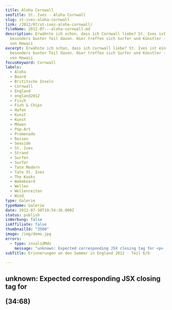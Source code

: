 ```yaml
---
title: Aloha Cornwall
seoTitle: St. Ives - Aloha Cornwall
slug: st-ives-aloha-cornwall
link: /2012/07/st-ives-aloha-cornwall/
fileName: 2012-07---aloha-cornwall.md
description: Erwähnte ich schon, dass ich Cornwall liebe? St. Ives ist ein ganz
  besonders bunter Teil davon. Hier treffen sich Surfer und Künstler - ein Hauch
  von Hawaii
excerpt: Erwähnte ich schon, dass ich Cornwall liebe? St. Ives ist ein ganz
  besonders bunter Teil davon. Hier treffen sich Surfer und Künstler - ein Hauch
  von Hawaii
focusKeyword: Cornwall
labels:
  - Aloha
  - Board
  - Brititsche Inseln
  - Cornwall
  - England
  - england2012
  - Fisch
  - Fish & Chips
  - Hafen
  - Kunst
  - Kunst
  - Möwen
  - Pop-Art
  - Promenade
  - Reisen
  - Seaside
  - St. Ives
  - Strand
  - Surfen
  - Surfer
  - Tate Modern
  - Tate St. Ives
  - The Kooks
  - Wakeboard
  - Wellen
  - Wellenreiten
  - Wind
type: Galerie
typeName: Galerie
date: 2012-07-30T19:54:36.000Z
status: publish
isWerbung: false
isAffiliate: false
thumbnailId: "3508"
image: /img/demo.jpg
errors:
  - type: invalidMdx
    message: "unknown: Expected corresponding JSX closing tag for <p> (34:68)"
subTitle: Erinnerungen an den Sommer in England 2012 - Teil 6/9
  
---
```


## unknown: Expected corresponding JSX closing tag for <p> (34:68)

<!--
[gallery link="none" type="rectangular"
ids="3510,3509,3508,3507,3506,3505,3504,3503,3502,3501,3497,3496,3495,3494,3493,3492,3491,3490,3489"]

Hier geht's zu _ [Teil 7/9](/2012/08/eden-project-2/) _ der Galerie "England
2012"

## England 2012 Wegweiser1. [Sonne im Hafen](http://wp.me/p533wO-Ry)

1.  [Der Kater und der Leuchtturm](/2012/08/der-kater-und-der-leuchtturm/)
1.  [Glastonbury](/2012/07/glastonbury/)
1.  [Isle Of Wight Festival](/2012/07/isle-of-wight-festival-2012/)
1.  [Schnappschuss](/2012/07/schnappschuss/)
1.  [Aloha Cornwall](/2012/07/aloa-cornwall/)
1.  [Eden Project](/2012/08/eden-project-2/)
1.  [Fabelwesen](/2012/08/fabelwesen/)
1.  [Schneeweißchen und Rosenrot](/2012/08/schneeweis-und-rosenrot/)## Song zu
    den Bildern: The Kooks - Seaside

[youtube=http://www.youtube.com/watch?v=VbnvqCqz7_k]

<blockquote>Do you want to go to the seaside?
I'm not trying to say that everybody wants to go
I fell in love at the seaside
I handled my charm with time and slight of hand

Do you want to go to the seaside? I'm not trying to say that everybody wants to
go I fell in love at the seaside She handled her charm with time and slight of
hand, and oh

But I'm just trying to love you In any kind of way But I find it hard to love
you girl When you're far away Away

Do you want to go to the seaside? I'm not trying to say that everybody wants to
go But I fell in love on the seaside On the seaside In the seaside</blockquote>

-->

  